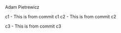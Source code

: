 Adam Pietrewicz 

c1 - This is from commit c1
c2 - This is from commit c2

c3 - This is from commit c3

